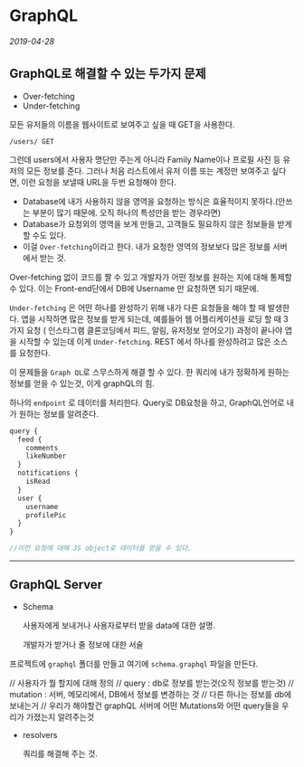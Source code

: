 # GraphQL

###### 2019-04-28

## GraphQL로 해결할 수 있는 두가지 문제

* Over-fetching
* Under-fetching

모든 유저들의 이름을 웹사이트로 보여주고 싶을 때 GET을 사용한다.

`/users/ GET`

그런데 users에서 사용자 명단만 주는게 아니라 Family Name이나 프로필 사진 등 유저의 모든 정보를 준다. 그러나 처음 리스트에서 유저 이름 또는 계정만 보여주고 싶다면, 이런 요청을 보낼때 URL을 두번 요청해야 한다.

* Database에 내가 사용하지 않을 영역을 요청하는 방식은 효율적이지 못하다.(안쓰는 부분이 많기 때문에. 오직 하나의 특성만을 받는 경우라면)
* Database가 요청외의 영역을 보게 만들고, 고객들도 필요하지 않은 정보들을 받게 할 수도 있다.
* 이걸 `Over-fetching`이라고 한다. 내가 요청한 영역의 정보보다 많은 정보를 서버에서 받는 것.

Over-fetching 없이 코드를 짤 수 있고 개발자가 어떤 정보를 원하는 지에 대해 통제할 수 있다. 이는  Front-end단에서 DB에 Username 만 요청하면 되기 때문에.



`Under-fetching` 은 어떤 하나를 완성하기 위해 내가 다른 요청들을 해야 할 때 발생한다. 앱을 시작하면 많은 정보를 받게 되는데, 예를들어 웹 어플리케이션을 로딩 할 때 3가지 요청 ( 인스타그램 클론코딩에서 피드, 알림, 유저정보 얻어오기) 과정이 끝나야 앱을 시작할 수 있는데 이게 `Under-fetching`. REST 에서 하나를 완성하려고 많은 소스를 요청한다.

이 문제들을 `Graph QL`로 스무스하게 해결 할 수 있다. 한 쿼리에 내가 정확하게 원하는 정보를 얻을 수 있는것, 이게 graphQL의 힘.

하나의 `endpoint` 로 데이터를 처리한다. Query로 DB요청을 하고, GraphQL언어로 내가 원하는 정보를 알려준다.

```js
query {
  feed {
    comments
    likeNumber
  }
  notifications {
    isRead
  }
  user {
    username
    profilePic
  }
}

//이런 요청에 대해 JS object로 데이터를 얻을 수 있다.
```

***

## GraphQL Server

* Schema

  사용자에게 보내거나 사용자로부터 받을 data에 대한 설명.

  개발자가 받거나 줄 정보에 대한 서술

프로젝트에 `graphql` 폴더를 만들고 여기에 `schema.graphql` 파일을 만든다.

// 사용자가 뭘 할지에 대해 정의
// query : db로 정보를 받는것(오직 정보를 받는것)
// mutation : 서버, 메모리에서, DB에서 정보를 변경하는 것
// 다른 하나는 정보를 db에 보내는거
// 우리가 해야할건 graphQL 서버에 어떤 Mutations와 어떤 query들을 우리가 가졌는지 알려주는것

* resolvers

  쿼리를 해결해 주는 것.